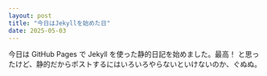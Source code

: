 ```yaml
---
layout: post
title: "今日はJekyllを始めた日"
date: 2025-05-03
---
```


今日は GitHub Pages で Jekyll を使った静的日記を始めました。最高！
と思ったけど、静的だからポストするにはいろいろやらないといけないのか、ぐぬぬ。